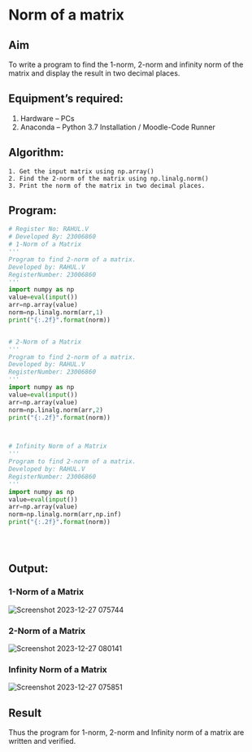 # Norm of a matrix
## Aim
To write a program to find the 1-norm, 2-norm and infinity norm of the matrix and display the result in two decimal places.
## Equipment’s required:
1.	Hardware – PCs
2.	Anaconda – Python 3.7 Installation / Moodle-Code Runner
## Algorithm:
	1. Get the input matrix using np.array()   
    2. Find the 2-norm of the matrix using np.linalg.norm()
	3. Print the norm of the matrix in two decimal places.
## Program:
```Python
# Register No: RAHUL.V
# Developed By: 23006860
# 1-Norm of a Matrix
'''
Program to find 2-norm of a matrix.
Developed by: RAHUL.V
RegisterNumber: 23006860
'''
import numpy as np
value=eval(input())
arr=np.array(value)
norm=np.linalg.norm(arr,1)
print("{:.2f}".format(norm))


# 2-Norm of a Matrix
'''
Program to find 2-norm of a matrix.
Developed by: RAHUL.V
RegisterNumber: 23006860
'''
import numpy as np
value=eval(input())
arr=np.array(value)
norm=np.linalg.norm(arr,2)
print("{:.2f}".format(norm))



# Infinity Norm of a Matrix
'''
Program to find 2-norm of a matrix.
Developed by: RAHUL.V
RegisterNumber: 23006860
'''
import numpy as np
value=eval(input())
arr=np.array(value)
norm=np.linalg.norm(arr,np.inf)
print("{:.2f}".format(norm))





```
## Output:
### 1-Norm of a Matrix
![Screenshot 2023-12-27 075744](https://github.com/23006860/Norm-of-a-matrix/assets/139841752/32058285-6385-432c-a811-a8cc26eb44cf)

### 2-Norm of a Matrix
![Screenshot 2023-12-27 080141](https://github.com/23006860/Norm-of-a-matrix/assets/139841752/3aae4f77-8782-4456-a2c8-579833fce6a2)

### Infinity Norm of a Matrix
![Screenshot 2023-12-27 075851](https://github.com/23006860/Norm-of-a-matrix/assets/139841752/580e2481-2bb6-472a-bcbe-c12d48dc3b62)


## Result
Thus the program for 1-norm, 2-norm and Infinity norm of a matrix are written and verified.
